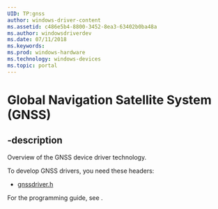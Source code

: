 ```yaml
---
UID: TP:gnss
author: windows-driver-content
ms.assetid: c486e5b4-8800-3452-8ea3-63402b0ba48a
ms.author: windowsdriverdev
ms.date: 07/11/2018
ms.keywords: 
ms.prod: windows-hardware
ms.technology: windows-devices
ms.topic: portal
---
```


# Global Navigation Satellite System (GNSS)

## -description

Overview of the GNSS device driver technology.

To develop GNSS drivers, you need these headers:

 * [gnssdriver.h](..\gnssdriver\index.md)

For the programming guide, see [](https://docs.microsoft.com/en-us/windows-hardware/drivers/gnss).
